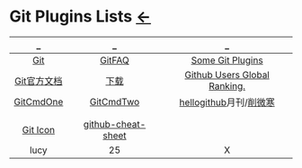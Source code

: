 # Git Plugins Lists  [←](../index.md)

| _ | _ | _ |
|:---:|:---:|:---:|
| [Git](Git.txt) | [GitFAQ](GitOne.txt) | [Some Git Plugins](SomeGit.md) |
| [Git官方文档](https://git-scm.com/book/zh/v2) | [下载](https://git-scm.com/downloads) | [Github Users Global Ranking.](https://wangchujiang.com/github-rank/index.html) |
| [GitCmdOne](https://www.jeffjade.com/2014/12/22/2014-12-22-gitmemo/) | [GitCmdTwo](https://www.cnblogs.com/mengdd/p/4153773.html) | [hellogithub](https://hellogithub.com/)月刊/[削微寒](https://www.cnblogs.com/xueweihan/archive/2004/01/13/5458657.html) |
| []() | []() | []() |
| []() | []() | []() |
| [Git Icon](https://octodex.github.com/) | [github-cheat-sheet](https://github.com/tiimgreen/github-cheat-sheet) | []() |
| lucy | 25 | X |

